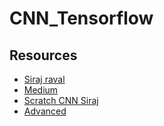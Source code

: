 # CNN_Tensorflow

## Resources

* [Siraj raval](https://www.youtube.com/watch?v=FTr3n7uBIuE)
* [Medium](https://towardsdatascience.com/applied-deep-learning-part-4-convolutional-neural-networks-584bc134c1e2)
* [Scratch CNN Siraj](https://github.com/llSourcell/Convolutional_neural_network/blob/master/convolutional_network_tutorial.ipynb)
* [Advanced](http://timdettmers.com/2015/03/26/convolution-deep-learning/)